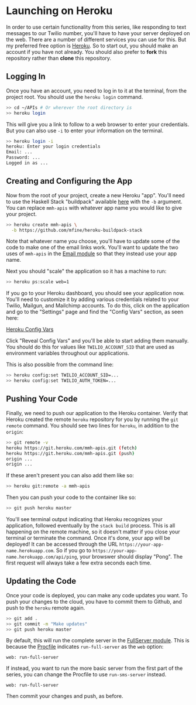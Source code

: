 # Launching on Heroku

In order to use certain functionality from this series, like responding to text messages to our Twilio number, you'll have to have your server deployed on the web. There are a number of different services you can use for this. But my preferred free option is [Heroku](https://www.heroku.com). So to start out, you should make an account if you have not already. You should also prefer to **fork** this repository rather than **clone** this repository.

## Logging In

Once you have an account, you need to log in to it at the terminal, from the project root. You should use the `heroku login` command.

```bash
>> cd ~/APIs # Or wherever the root directory is
>> heroku login
```

This will give you a link to follow to a web browser to enter your credentials. But you can also use `-i` to enter your information on the terminal.

```bash
>> heroku login -i
heroku: Enter your login credentials
Email: ...
Password: ...
Logged in as ...
```

## Creating and Configuring the App

Now from the root of your project, create a new Heroku "app". You'll need to use the Haskell Stack "buildpack" available [here](https://github.com/mfine/heroku-buildpack-stack) with the `-b` argument. You can replace `mmh-apis` with whatever app name you would like to give your project.

```bash
>> heroku create mmh-apis \
  -b https://github.com/mfine/heroku-buildpack-stack
```

Note that whatever name you choose, you'll have to update some of the code to make one of the email links work. You'll want to update the two uses of `mmh-apis` in the [Email module](https://github.com/MondayMorningHaskell/APIs/blob/master/src/Emails.hs#L64-L66) so that they instead use your app name.

Next you should "scale" the application so it has a machine to run:

```bash
>> heroku ps:scale web=1
```

If you go to your Heroku dashboard, you should see your application now. You'll need to customize it by adding various credentials related to your Twilio, Mailgun, and Mailchimp accounts. To do this, click on the application and go to the "Settings" page and find the "Config Vars" section, as seen here:

[Heroku Config Vars](https://github.com/MondayMorningHaskell/APIs/blob/master/HerokuConfig.png?raw=true)

Click "Reveal Config Vars" and you'll be able to start adding them manually. You should do this for values like `TWILIO_ACCOUNT_SID` that are used as environment variables throughout our applications.

This is also possible from the command line:

```bash
>> heroku config:set TWILIO_ACCOUNT_SID=...
>> heroku config:set TWILIO_AUTH_TOKEN=...
```

## Pushing Your Code

Finally, we need to push our application to the Heroku container. Verify that Heroku created the remote `heroku` repository for you by running the `git remote` command. You should see two lines for `heroku`, in addition to the `origin`:

```bash
>> git remote -v
heroku https://git.heroku.com/mmh-apis.git (fetch)
heroku https://git.heroku.com/mmh-apis.git (push)
origin ...
origin ...
```

If these aren't present you can also add them like so:

```bash
>> heroku git:remote -a mmh-apis
```

Then you can push your code to the container like so:

```bash
>> git push heroku master
```

You'll see terminal output indicating that Heroku recognizes your application, followed eventually by the `stack build` process. This is all happening on the remote machine, so it doesn't matter if you close your terminal or terminate the command. Once it's done, your app will be deployed! It can be accessed through the URL `https://your-app-name.herokuapp.com`. So if you go to `https://your-app-name.herokuapp.com/api/ping`, your browswer should display "Pong". The first request will always take a few extra seconds each time.

## Updating the Code

Once your code is deployed, you can make any code updates you want. To push your changes to the cloud, you have to commit them to Github, and push to the `heroku` remote again.

```bash
>> git add .
>> git commit -m "Make updates"
>> git push heroku master
```

By default, this will run the complete server in the [FullServer module](https://github.com/MondayMorningHaskell/APIs/blob/master/src/FullServer.hs). This is because the [Procfile](https://github.com/MondayMorningHaskell/APIs/blob/master/Procfile) indicates `run-full-server` as the `web` option:

```
web: run-full-server
```

If instead, you want to run the more basic server from the first part of the series, you can change the Procfile to use `run-sms-server` instead.

```
web: run-full-server
```

Then commit your changes and push, as before.
